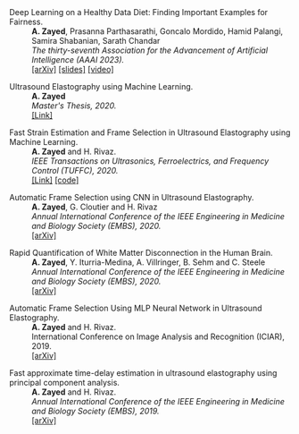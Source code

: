 <dl> 
	<dt>Deep Learning on a Healthy Data Diet: Finding Important Examples for Fairness.</dt>
	<dd><b>A. Zayed</b>, Prasanna Parthasarathi, Goncalo Mordido, Hamid Palangi, Samira Shabanian, Sarath Chandar</dd> 
	<dd><i>The thirty-seventh Association for the Advancement of Artificial Intelligence (AAAI 2023).</i></dd>
	<dd><a href="https://arxiv.org/pdf/2211.11109.pdf">[arXiv]</a>
	<a href="https://github.com/AbdelrahmanZayed/AbdelrahmanZayed.github.io/raw/master/assets/healthy_data_diet_slides.pdf">[slides]</a>
	<a href="https://drive.google.com/file/d/1K0Vr8kYY2q1Uapo3pPkUIhByL5trfEed/view?usp=sharing">[video]</a></dd>
</dl> 		
<dl>
	<dt>Ultrasound Elastography using Machine Learning.</dt>
	<dd><b>A. Zayed</b></dd>
	<dd><i>Master's Thesis, 2020.</i></dd>
	<dd><a href="https://spectrum.library.concordia.ca/986744/1/Zayed_MASc_S2020.pdf">[Link]</a></dd>
</dl> 
<dl>
	<dt>Fast Strain Estimation and Frame Selection in Ultrasound Elastography using Machine Learning.</dt>
	<dd><b>A. Zayed</b> and H. Rivaz.</dd>
	<dd><i>IEEE Transactions on Ultrasonics, Ferroelectrics, and Frequency Control (TUFFC), 2020.</i></dd>
	<dd><a href="https://ieeexplore.ieee.org/abstract/document/9091615">[Link]</a>
	<a href="https://github.com/AbdelrahmanZayed/PCA-GLUE_Ultrasound_Elastography">[code]</a></dd>
</dl>
<dl>
	<dt>Automatic Frame Selection using CNN in Ultrasound Elastography.</dt>
	<dd><b>A. Zayed</b>, G. Cloutier and H. Rivaz</dd>
	<dd><i>Annual International Conference of the IEEE Engineering in Medicine and Biology Society (EMBS), 2020.</i></dd>
	<dd><a href="https://arxiv.org/pdf/2002.06734.pdf">[arXiv]</a></dd>
</dl>
<dl>
	<dt>Rapid Quantification of White Matter Disconnection in the Human Brain.</dt>
	<dd><b>A. Zayed</b>, Y. Iturria-Medina, A. Villringer, B. Sehm and C. Steele</dd>
	<dd><i>Annual International Conference of the IEEE Engineering in Medicine and Biology Society (EMBS), 2020.</i></dd>
	<dd><a href="https://arxiv.org/pdf/2002.09035.pdf">[arXiv]</a></dd>
</dl>
<dl>
	<dt>Automatic Frame Selection Using MLP Neural Network in Ultrasound Elastography.</dt>
	<dd><b>A. Zayed</b> and H. Rivaz.</dd>
	<dd>International Conference on Image Analysis and Recognition (ICIAR), 2019.</dd>
	<dd><a href="https://arxiv.org/pdf/1911.05245.pdf">[arXiv]</a></dd>
</dl>
<dl>
	<dt>Fast approximate time-delay estimation in ultrasound elastography using principal component analysis.</dt>
	<dd><b>A. Zayed</b> and H. Rivaz.</dd>
	<dd><i>Annual International Conference of the IEEE Engineering in Medicine and Biology Society (EMBS), 2019.</i></dd>
	<dd><a href="https://arxiv.org/pdf/1911.05242.pdf">[arXiv]</a></dd>
</dl>
